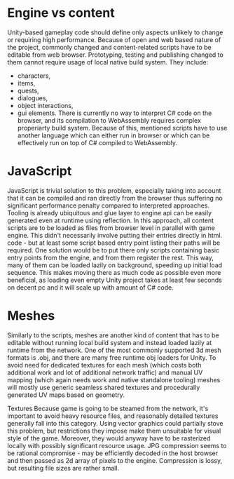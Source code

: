 # Engine vs content
Unity-based gameplay code should define only aspects unlikely to change or requiring high performance. Because of open and web based nature of the project, commonly changed and content-related scripts have to be editable from web browser. Prototyping, testing and publishing changed to them cannot require usage of local native build system. They include:
- characters,
- items,
- quests, 
- dialogues, 
- object interactions,
- gui elements.
There is currently no way to interpret C# code on the browser, and its compilation to WebAssembly requires complex properiarty build system. Because of this, mentioned scripts have to use another language which can either run in browser or which can be effectively run on top of C# compiled to WebAssembly. 

# JavaScript
JavaScript is trivial solution to this problem, especially taking into account that it can be compiled and ran directly from the browser thus suffering no significant performance penalty compared to interpreted approaches. Tooling is already ubiquitous and glue layer to engine api can be easily generated even at runtime using reflection.
In this approach, all content scripts are to be loaded as files from browser level in parallel with game engine. This didn't necessarily involve putting their entries directly in html. code - but at least some script based entry point listing their paths will be required. One solution would be to put there only scripts containing basic entry points from the engine, and from them register the rest. This way, many of them can be loaded lazily on background, speeding up initial load sequence. This makes moving there as much code as possible even more beneficial, as loading even empty Unity project takes at least few seconds on decent pc and it will scale up with amount of C# code.

# Meshes
Similarly to the scripts, meshes are another kind of content that has to be editable without running local build system and instead loaded lazily at runtime from the network. One of the most commonly supported 3d mesh formats is .obj, and there are many free runtime obj loaders for Unity.
To avoid need for dedicated textures for each mesh (which costs both additional work and lot of additional network traffic) and manual UV mapping (which again needs work and native standalone tooling) meshes will mostly use generic seamless shared textures and procedurally generated UV maps based on geometry.

Textures
Because game is going to be steamed from the network, it's important to avoid heavy resource files, and reasonably detailed textures generally fall into this category. Using vector graphics could partially stove this problem, but restrictions they impose make them unsuitable for visual style of the game. Moreover, they would anyway have to be rasterized locally with possibly significant resource usage. JPG compression seems to be rational compromise - may be efficiently decoded in the host browser and then passed as 2d array of pixels to the engine. Compression is lossy, but resulting file sizes are rather small. 




